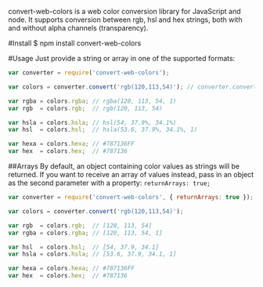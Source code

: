 convert-web-colors is a web color conversion library for JavaScript and node. It supports conversion between rgb, hsl and hex strings, both with and without alpha channels (transparency).

#Install
    $ npm install convert-web-colors

#Usage
Just provide a string or array in one of the supported formats:

```javascript
var converter = require('convert-web-colors');

var colors = converter.convert('rgb(120,113,54)'); // converter.convert([120,113,54]) would return the same result

var rgba = colors.rgba; // rgba(120, 113, 54, 1)
var rgb  = colors.rgb;  // rgb(120, 113, 54)

var hsla = colors.hsla; // hsl(54, 37.9%, 34.1%)
var hsl  = colors.hsl;  // hsla(53.6, 37.9%, 34.1%, 1)

var hexa = colors.hexa; // #787136FF
var hex  = colors.hex;  // #787136
```

##Arrays
By default, an object containing color values as strings will be returned. If you want to receive an array of values instead, pass in an object as the second parameter with a property: <code>returnArrays: true;</code>

```javascript
var converter = require('convert-web-colors', { returnArrays: true });

var colors = converter.convert('rgb(120,113,54)');

var rgb  = colors.rgb;  // [120, 113, 54]
var rgba = colors.rgba; // [120, 113, 54, 1]

var hsl  = colors.hsl;  // [54, 37.9, 34.1]
var hsla = colors.hsla; // [53.6, 37.9, 34.1, 1]

var hexa = colors.hexa; // #787136FF
var hex  = colors.hex;  // #787136
```
